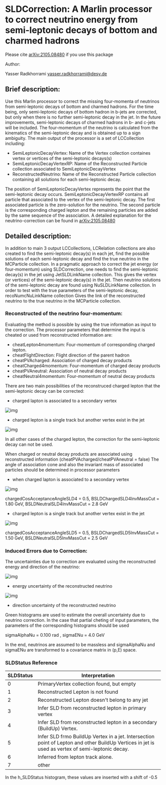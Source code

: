 #  SLDCorrection: A Marlin processor to correct neutrino energy from semi-leptonic decays of bottom and charmed hadrons
Please cite [arXiv:2105.08480](https://arxiv.org/abs/2105.08480) if you use this package

Author:

Yasser Radkhorrami <yasser.radkhorrami@desy.de>

## Brief description:

Use this Marlin processor to correct the missing four-momenta of neutrinos from semi-leptonic decays of bottom and charmed hadrons. For the time being, only semi-leptonic decays of bottom hadron in b-jets are corrected, but only when there is no further semi-leptonic decay in the jet. In the future improvements, semi-leptonic decays of charmed hadrons in b- and c-jets will be included. The four-momentum of the neutrino is calculated from the kinematics of the semi-leptonic decay and is obtained up to a sign ambiguity. The main output of the processor is a set of LCCollection including:

- SemiLeptonicDecayVertex: Name of the Vertex collection containes vertex or vertices of the semi-leptonic decays(s)
- SemiLeptonicDecayVertexRP: Name of the Reconstructed Particle collection associated to SemiLeptonicDecayVertex
- ReconstructedNeutrino: Name of the Reconstructed Particle collection containing all solutions for each semi-leptonic decay.

The position of SemiLeptonicDecayVertex represents the point that the semi-leptonic decay occurs. SemiLeptonicDecayVertexRP contains all particle that associated to the vertex of the semi-leptonic decay. The first associated particle is the zero-solution for the neutrino. The second particle is the corresponding charged lepton and the remaining particles are added by the same sequence of the association. A detailed explanation for the neutrino-correction can be found in [arXiv:2105.08480](https://arxiv.org/abs/2105.08480)

## Detailed description:
In addition to main 3 output LCCollections, LCRelation collections are also created to find the semi-leptonic decay(s) in each jet, find the possible solutions of each semi-leptonic decay and find the true neutrino in the MCParticle collection. In a pragmatic approach to correct the jet energy (or four-momentum) using SLDCorrection, one needs to find the semi-leptonic decay(s) in the jet using JetSLDLinkName collection. This gives the vertex (or vertices) of the semi-leptonic decay(s) in the jet. Then neutrino solutions of the semi-leptonic decay are found using NuSLDLinkName collection. In order to test with the true parameters of the semi-leptonic decay, recoNumcNuLinkName collection Gives the link of the reconstructed neutrino to the true neutrino in the MCParticle collection.

### Reconstructed of the neutrino four-momentum:

Evaluating the method is possible by using the true information as input to the correction. The processor parameters that determine the input is cheated or used from reconstructed information are:

- cheatLepton4momentum: Four-momentum of corresponding charged lepton.
- cheatFlightDirection: Flight direction of the parent hadron
- cheatPVAcharged: Association of charged decay products
- cheatCharged4momentum: Four-momentum of charged decay products
- cheatPVAneutral: Association of neutral decay products
- cheatNeutral4momentum: Four-momentum of neutral decay products

There are two main possibilities of the reconstruced charged lepton that the semi-leptonic decay can be corrected:

- charged lapton is associated to a secondary vertex

![img](example/SLD_lepIn2ndVtx.png)

- charged lepton is a single track but another vertex exist in the jet

![img](example/SLD_lepAnd3rdVtx.png)

In all other cases of the charged lepton, the correction for the semi-leptonic decay can not be used.

When charged or neutral decay products are associated using reconstructed information (cheatPVAcharged/cheatPVAneutral = false) The angle of association cone and also the invariant mass of associated particles should be determined in processor parameters

- when charged lapton is associated to a secondary vertex

![img](example/SLD_lepIn2ndVtx_PVA.png)

chargedCosAcceptanceAngleSLD4 = 0.5, BSLDChargedSLD4InvMassCut = 1.80 GeV, BSLDNeutralSLD4InvMassCut = 2.8 GeV

- charged lepton is a single track but another vertex exist in the jet

![img](example/SLD_lepAnd3rdVtx_PVA.png)

chargedCosAcceptanceAngleSLD5 = 0.5, BSLDChargedSLD5InvMassCut = 1.50 GeV, BSLDNeutralSLD5InvMassCut = 2.5 GeV

### Induced Errors due to Correction:

The uncertainties due to correction are evaluated using the reconstructed energy and direction of the neutrino:

![img](example/ResidualNeutrinoFourMomentum_E_Errors.png)

- energy uncertainty of the reconstructed neutrino

![img](example/ResidualNeutrinoFourMomentum_Alpha_Errors.png)

- direction uncertainty of the reconstructed neutrino

Green histograms are used to estimate the overall uncertainty due to neutrino correction. In the case that partial cheting of input parameters, the parameters of the corresponding histograms should be used

sigmaAlphaNu = 0.100 rad , sigmaENu = 4.0 GeV

In the end, neutrinos are assumed to be massless and sigmaAlphaNu and sigmaENu are transformed to a covariance matrix in (p,E) space.

### SLDStatus Reference
| SLDStatus | Interpretation                                  |
|-----------|-------------------------------------------------|
|         0 | PrimaryVertex collection found, but empty       |
|         1 | Reconstructed Lepton is not found               |
|         2 | Reconstructed Lepton doesn't belong to any jet  |
|         3 | Infer SLD from reconstructed lepton in primary vertex    |
|         4 | Infer SLD from reconstructed lepton in a secondary (BuildUp) Vertex.    |
|         5 | Infer SLD frmo BuildUp Vertex in a jet. Intersection point of Lepton and other BuildUp Vertices in jet is used as vertex of semi-leptonic decay.   |
|         6 | Inferred from lepton track alone.               |
|         7 | other                                           |

In the h_SLDStatus histogram, these values are inserted with a shift of -0.5